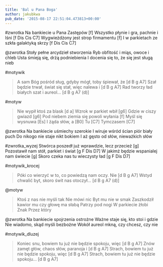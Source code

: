 ```yaml
---
title: 'Bal u Pana Boga'
author: jakubkwa
pub_date: '2015-08-17 22:51:04.473813+00:00'
---
```


#zwrotka
Na bankiecie u Pana Zastępów [f]
Wszystko płynie i gra, pachnie i lśni [f Dis Cis C7]
Wygwieżdżony jest strop firmamentu [f]
I w parkietach ze szkła galaktyką skrzy [f Dis Cis C7]

@zwrotka
Stoły pełne arcydzieł stworzenia
Ryb obfitość i miąs, owoce i chleb
Usta śmieją się, drżą podniebienia
I docenia się to, że się jest sługą nieb

#motywik
>A sam Bóg pośród sług, gdyby mógł, toby śpiewał, że [d B g A7]
>Szał będzie trwał, świat się stał, więc nalewa i [d B g A7]
>Rad tworzy ład białych szat i aureol… [d B g A7 (d)]

#motyw
>Nie wypił ktoś za blask [d a]
>Wzrok w parkiet wbił [g6]
>Gdzie w ciszy gwiazd [g6]
>Pod niebem ziemia się powoli wyłania [f]
>Myśl się wysnuwa [Es]
>I żąda słów, a [B0]
>Tu [C7]
>Tymczasem [C7]

@zwrotka
Na bankiecie uśmiechy szerokie
I wiruje wśród ścian piór biały puch
Do nikogo nie staje nikt bokiem
I aż gęsto od słów, nieważkich słów

#zwrotka_wyzej
Stwórca poszedł już wprawdzie, lecz przecież [g]
Pozostawił nam stół, parkiet i świat [g F Dis D7]
W jakimż będzie wspanialej nam świecie [g]
Skoro czeka nas tu wieczysty ład [g F Dis D7]

#motywik_krocej
>Póki co wierzyć w to, co powiedzą nam oczy. Nie [d B g A7]
>Wstyd chwalić byt, skoro świt nas otoczył… [d B g A7 (d)]

@motyw
>Ktoś z nas nie myśli tak
>Nie mówi nic
>Byt mu nie w smak
>Zaszkodził kawior mu czy głowę ma słabą
>Patrzy pod nogi
>W parkiecie żłobi
>Znak
>Przez który

@zwrotka
Na bankiecie spojrzenia ostrożne
Ważne staje się, kto stoi i gdzie
Nie wiadomo, skąd myśli bezbożne
Wokół aureol mkną, czy chcesz, czy nie

#motywik_dluzej
>Koniec snu, bowiem tu już nie będzie spokoju, więc [d B g A7]
>Znów zamęt głów, chaos słów, paranoja i [d B g A7]
>Strach, bowiem tu już nie będzie spokoju, więc [d B g A7]
>Strach, bowiem tu już nie będzie spokoju… [d B g A7]